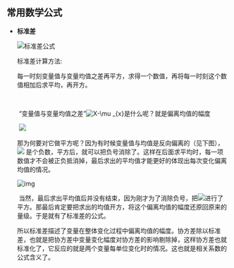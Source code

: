 ## 常用数学公式



- **标准差**

  ![标准差公式](https://pic1.zhimg.com/50/v2-13236f059a32ef5633df95033537cde8_hd.jpg)

  标准差计算方法:

  ​	每一时刻变量值与变量均值之差再平方，求得一个数值，再将每一时刻这个数值相加后求平均，再开方。

  ​	

  ​	“变量值与变量均值之差”![X-\mu _{x}](https://www.zhihu.com/equation?tex=X-%5Cmu+_%7Bx%7D)是什么呢？就是偏离均值的幅度	

  ​	![](https://pic2.zhimg.com/50/v2-bb450e6d91904f5f235a85c366a5f3d9_hd.jpg)

  ​	那为何要对它做平方呢？因为有时候变量值与均值是反向偏离的（见下图），![](https://www.zhihu.com/equation?tex=X-%5Cmu+_%7Bx%7D) 是个负数，平方后，就可以把负号消除了。这样在后面求平均时，每一项数值才不会被正负抵消掉，最后求出的平均值才能更好的体现出每次变化偏离均值的情况。

  ![img](https://pic4.zhimg.com/50/v2-12fdce4ff5c8ac79da820ff7556d57cb_hd.jpg) 

  ​	当然，最后求出平均值后并没有结束，因为刚才为了消除负号，把![](https://www.zhihu.com/equation?tex=X-%5Cmu+_%7Bx%7D)进行了平方。那最后肯定要把求出的均值开方，将这个偏离均值的幅度还原回原来的量级。于是就有了标准差的公式。

  ​	所以标准差描述了变量在整体变化过程中偏离均值的幅度。协方差除以标准差，也就是把协方差中变量变化幅度对协方差的影响剔除掉，这样协方差也就标准化了，它反应的就是两个变量每单位变化时的情况。这也就是相关系数的公式含义了。





